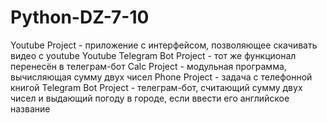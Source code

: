 # Python-DZ-7-10
Youtube Project - приложение с интерфейсом, позволяющее скачивать видео с youtube
Youtube Telegram Bot Project - тот же функционал перенесён в телеграм-бот
Calc Project - модульная программа, вычисляющая сумму двух чисел
Phone Project - задача с телефонной книгой
Telegram Bot Project - телеграм-бот, считающий сумму двух чисел и выдающий погоду в городе, если ввести его английское название

